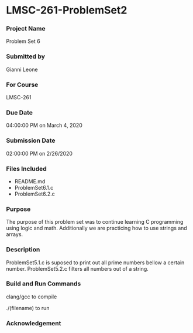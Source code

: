 # LMSC-261-ProblemSet2
 
### Project Name

Problem Set 6

### Submitted by

Gianni Leone

### For Course

LMSC-261

### Due Date

04:00:00 PM on March 4, 2020	

### Submission Date

02:00:00 PM on 2/26/2020

### Files Included

-   README.md
-   ProblemSet6.1.c
-   ProblemSet6.2.c

### Purpose

The purpose of this problem set was to continue learning C programming using logic and math. Additionally we are practicing how to use strings and arrays.
### Description

ProblemSet5.1.c is suposed to print out all prime numbers bellow a certain number.
ProblemSet5.2.c filters all numbers out of a string.

### Build and Run Commands

clang/gcc to compile 

./(filename) to run

### Acknowledgement

